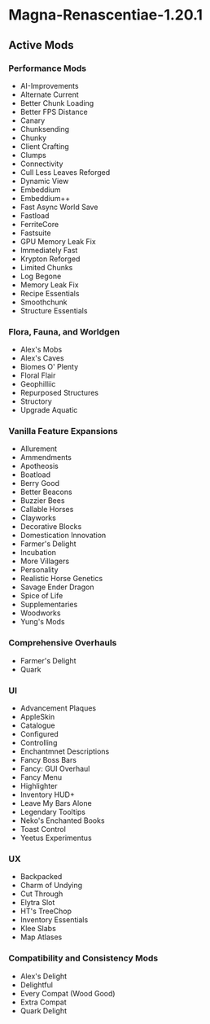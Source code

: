 # Magna-Renascentiae-1.20.1
 
## Active Mods

### Performance Mods
- AI-Improvements
- Alternate Current
- Better Chunk Loading
- Better FPS Distance 
- Canary
- Chunksending
- Chunky
- Client Crafting
- Clumps
- Connectivity
- Cull Less Leaves Reforged
- Dynamic View
- Embeddium
- Embeddium++
- Fast Async World Save
- Fastload
- FerriteCore
- Fastsuite
- GPU Memory Leak Fix
- Immediately Fast
- Krypton Reforged
- Limited Chunks
- Log Begone
- Memory Leak Fix
- Recipe Essentials
- Smoothchunk
- Structure Essentials

### Flora, Fauna, and Worldgen
- Alex's Mobs
- Alex's Caves
- Biomes O' Plenty
- Floral Flair
- Geophilliic
- Repurposed Structures
- Structory
- Upgrade Aquatic

### Vanilla Feature Expansions
- Allurement
- Ammendments
- Apotheosis
- Boatload
- Berry Good
- Better Beacons
- Buzzier Bees
- Callable Horses
- Clayworks
- Decorative Blocks
- Domestication Innovation
- Farmer's Delight
- Incubation
- More Villagers
- Personality
- Realistic Horse Genetics
- Savage Ender Dragon
- Spice of Life
- Supplementaries
- Woodworks
- Yung's Mods

### Comprehensive Overhauls
- Farmer's Delight
- Quark

### UI
- Advancement Plaques
- AppleSkin
- Catalogue
- Configured
- Controlling
- Enchantmnet Descriptions
- Fancy Boss Bars
- Fancy: GUI Overhaul
- Fancy Menu
- Highlighter
- Inventory HUD+
- Leave My Bars Alone
- Legendary Tooltips
- Neko's Enchanted Books
- Toast Control
- Yeetus Experimentus

### UX
- Backpacked
- Charm of Undying
- Cut Through
- Elytra Slot
- HT's TreeChop
- Inventory Essentials
- Klee Slabs
- Map Atlases

### Compatibility and Consistency Mods
- Alex's Delight
- Delightful
- Every Compat (Wood Good)
- Extra Compat
- Quark Delight